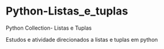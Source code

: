 # Python-Listas_e_tuplas
Python Collection- Listas e Tuplas

Estudos e atividade direcionados a listas e tuplas em python
